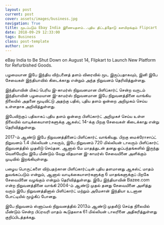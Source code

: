 ```yaml
---
layout: post
current: post
cover: assets/images/business.jpg
navigation: True
title: மூடப்படும் Ebay India இணையதளம்..புதிய திட்டத்தோடு களமிறங்கும் Flipcart
date: 2018-09-29 12:33:00
tags: Business
class: post-template
author: imran
---
```

eBay India to Be Shut Down on August 14, Flipkart to Launch New Platform for Refurbished Goods.

பழமையான இபே இந்திய விற்பனைத் தளம் விரைவில் மூட இருப்பதாகவும், இனி இபே சேவைகள் இந்தியாவில் கிடைக்காது என்றும் அந்த நிறுவனம் தெரிவித்துள்ளது.

இந்தியாவின் மிகப் பெரிய இ-காமர்ஸ் நிறுவனமான பிளிப்கார்ட் சென்ற வருடம் இந்தியாவின் பழமையான இ-காமர்ஸ் நிறுவனமான இபே நிறுவனத்தினை வாங்கிய நிலையில் அதனை மூடிவிட்டு அதற்கு பதில், புதிய தளம் ஒன்றை அறிமுகம் செய்ய உள்ளதாக அறிவித்துள்ளது.

இபேவிற்குப் பதிலாகப் புதிய தளம் ஒன்றை பிளிப்கார்ட் அறிமுகச் செய்ய உள்ள நிலையில் வாடிக்கையாளர்களுக்கு ஆகஸ்ட் 14-க்கு பிறகு சேவைகள் கிடைக்காது என்று தெரிவித்துள்ளது.

2017-ம் ஆண்டு இபே நிறுவனத்தினைப் பிளிப்கார்ட் வாங்கியது. பிறகு மைக்ரோசாப்ட் நிறுவனம் 1.4 பில்லியன் டாலரும், இபே நிறுவனம் 720 மில்லியன் டாலரும் பிளிப்கார்ட் நிறுவனத்தில் முதலீடு செய்தன. ஆனால் மே மாதத்துடன் தனது ஒப்பந்தங்களில் இருந்து வெளியேறிய இபே மீண்டும் வேறு விதமான இ-காமர்ஸ் சேவையினை அளிக்கும் முடிவில் இறங்கியுள்ளது.

பழைய பொருட்களை விற்பதற்கான பிளிப்கார்ட்டின் புதிய தளமானது ஆகஸ்ட் மாதம் துவங்கப்படும் என்றும், ஆனால் வாடிக்கையாளர்களுக்கு 6 மாதங்களுக்குப் பிறகே சேவையினை வழங்கும் என்றும் தெரிவித்துள்ளது. இபே இந்தியாவின் Bazee.com என்ற நிறுவனத்தினை வாங்கி 2004-ம் ஆண்டு முதல் தனது சேவையினை அளித்து வரும் இபே நிறுவனத்தினால் பிளிப்கார்ட் மற்றும் அமேசான் இந்தியா உடனான போட்டியில் மூழ்கிப் போனது.

இபே நிறுவனம் ஸ்னாப்டீல் நிறுவனத்தில் 2013ம் ஆண்டு முதலீடு செய்த நிலையில் மீண்டும் சென்ற பிப்ரவரி மாதம் கூடுதலாக 61 மில்லியன் டாலரினை அதிகரித்துள்ளது குறிப்பிடத்தக்கது.